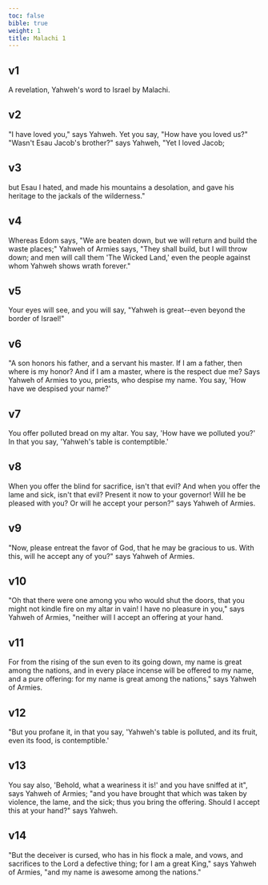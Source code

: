```yaml
---
toc: false
bible: true
weight: 1
title: Malachi 1
---
```




## v1 
A revelation, Yahweh's word to Israel by Malachi. 

## v2 
"I have loved you," says Yahweh. Yet you say, "How have you loved us?" "Wasn't Esau Jacob's brother?" says Yahweh, "Yet I loved Jacob; 

## v3 
but Esau I hated, and made his mountains a desolation, and gave his heritage to the jackals of the wilderness." 

## v4 
Whereas Edom says, "We are beaten down, but we will return and build the waste places;" Yahweh of Armies says, "They shall build, but I will throw down; and men will call them 'The Wicked Land,' even the people against whom Yahweh shows wrath forever." 

## v5 
Your eyes will see, and you will say, "Yahweh is great--even beyond the border of Israel!" 

## v6 
"A son honors his father, and a servant his master. If I am a father, then where is my honor? And if I am a master, where is the respect due me? Says Yahweh of Armies to you, priests, who despise my name. You say, 'How have we despised your name?' 

## v7 
You offer polluted bread on my altar. You say, 'How have we polluted you?' In that you say, 'Yahweh's table is contemptible.' 

## v8 
When you offer the blind for sacrifice, isn't that evil? And when you offer the lame and sick, isn't that evil? Present it now to your governor! Will he be pleased with you? Or will he accept your person?" says Yahweh of Armies. 

## v9 
"Now, please entreat the favor of God, that he may be gracious to us. With this, will he accept any of you?" says Yahweh of Armies. 

## v10 
"Oh that there were one among you who would shut the doors, that you might not kindle fire on my altar in vain! I have no pleasure in you," says Yahweh of Armies, "neither will I accept an offering at your hand. 

## v11 
For from the rising of the sun even to its going down, my name is great among the nations, and in every place incense will be offered to my name, and a pure offering: for my name is great among the nations," says Yahweh of Armies. 

## v12 
"But you profane it, in that you say, 'Yahweh's table is polluted, and its fruit, even its food, is contemptible.' 

## v13 
You say also, 'Behold, what a weariness it is!' and you have sniffed at it", says Yahweh of Armies; "and you have brought that which was taken by violence, the lame, and the sick; thus you bring the offering. Should I accept this at your hand?" says Yahweh. 

## v14 
"But the deceiver is cursed, who has in his flock a male, and vows, and sacrifices to the Lord a defective thing; for I am a great King," says Yahweh of Armies, "and my name is awesome among the nations."
